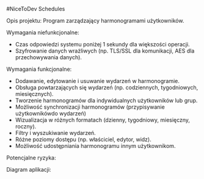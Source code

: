 #NiceToDev Schedules

Opis projektu:
Program zarządzający harmonogramami użytkowników.

Wymagania niefunkcjonalne:
- Czas odpowiedzi systemu poniżej 1 sekundy dla większości operacji.
- Szyfrowanie danych wrażliwych (np. TLS/SSL dla komunikacji, AES dla przechowywania danych).

Wymagania funkcjonalne:
- Dodawanie, edytowanie i usuwanie wydarzeń w harmonogramie.
- Obsługa powtarzających się wydarzeń (np. codziennych, tygodniowych, miesięcznych).
- Tworzenie harmonogramów dla indywidualnych użytkowników lub grup.
- Możliwość synchronizacji harmonogramów (przypisywanie użytkownikówdo wydarzeń)
- Wizualizacja w różnych formatach (dzienny, tygodniowy, miesięczny, roczny).
- Filtry i wyszukiwanie wydarzeń.
- Różne poziomy dostępu (np. właściciel, edytor, widz).
- Możliwość udostępniania harmonogramu innym użytkownikom.

Potencjalne ryzyka:


Diagram aplikacji:
